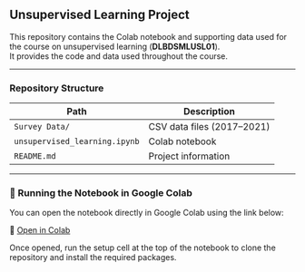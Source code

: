 ## Unsupervised Learning Project

This repository contains the Colab notebook and supporting data used for the course on unsupervised learning (**DLBDSMLUSL01**).  
It provides the code and data used throughout the course.

---

### Repository Structure

| Path | Description |
|------|--------------|
| `Survey Data/` | CSV data files (2017–2021) |
| `unsupervised_learning.ipynb` | Colab notebook |
| `README.md` | Project information |

---

### 🚀 Running the Notebook in Google Colab

You can open the notebook directly in Google Colab using the link below:

🔗 [Open in Colab](https://colab.research.google.com/github/cewgs/Unsupervised-Learning-Project/blob/main/unsupervised_learning_project.ipynb)

Once opened, run the setup cell at the top of the notebook to clone the repository and install the required packages.


